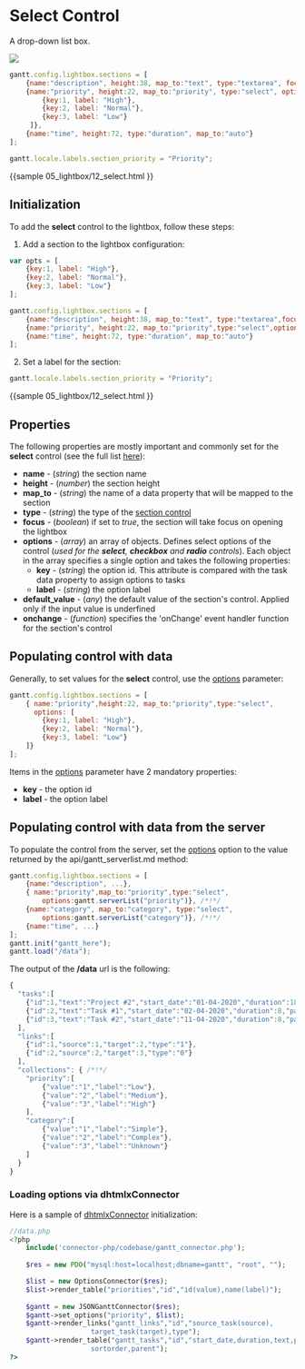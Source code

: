 Select Control
=========================

A drop-down list box.

<img src="desktop/select_control.png"/>

~~~js
gantt.config.lightbox.sections = [
	{name:"description", height:38, map_to:"text", type:"textarea", focus:true},
    {name:"priority", height:22, map_to:"priority", type:"select", options: [ /*!*/
    	{key:1, label: "High"},                                               /*!*/
    	{key:2, label: "Normal"},                                             /*!*/
        {key:3, label: "Low"}                                                 /*!*/
     ]},                                                                      /*!*/
    {name:"time", height:72, type:"duration", map_to:"auto"}
];

gantt.locale.labels.section_priority = "Priority";
~~~

{{sample
	05_lightbox/12_select.html
}}

Initialization
-------------------

To add the **select** control to the lightbox, follow these steps:

1) Add a section to the lightbox configuration:

~~~js
var opts = [
	{key:1, label: "High"},                                            
    {key:2, label: "Normal"},                                         
    {key:3, label: "Low"}                                            
];

gantt.config.lightbox.sections = [
	{name:"description", height:38, map_to:"text", type:"textarea",focus:true},
    {name:"priority", height:22, map_to:"priority",type:"select",options:opts},      /*!*/                                                                 
    {name:"time", height:72, type:"duration", map_to:"auto"}
];
~~~

2) Set a label for the section:

~~~js
gantt.locale.labels.section_priority = "Priority";
~~~
	
        
{{sample
	05_lightbox/12_select.html
}}


Properties
-------------

The following properties are mostly important and commonly set for the **select** control (see the full list [here](api/gantt_lightbox_config.md)):

- **name** - (*string*) the section name 
- **height** - (*number*) the section height
- **map_to** - (*string*) the name of a data property that will be mapped to the section
- **type** - (*string*) the type of the [section control](desktop/default_edit_form.md#lightboxcontrols)
- **focus** - (*boolean*) if set to *true*, the section will take focus on opening the lightbox
- **options** - (*array*) an array of objects. Defines select options of the control (*used for the **select**, **checkbox**  and **radio**  controls*). Each object in the array specifies a single option and takes
the following properties:
	- **key** - (*string*) the option id. This attribute is compared with the task data property to assign options to tasks
	- **label** - (*string*) the option label
- **default_value** - (*any*) the default value of the section's control. Applied only if the input value is underfined	
- **onchange** - (*function*) specifies the 'onChange' event handler function for the section's control 


Populating control with data
-------------------------------

Generally, to set values for the **select** control, use the [options](api/gantt_lightbox_config.md) parameter:

~~~js
gantt.config.lightbox.sections = [
    { name:"priority",height:22, map_to:"priority",type:"select",
      options: [ 
		{key:1, label: "High"},                                               
    	{key:2, label: "Normal"},                                             
        {key:3, label: "Low"}                                                
    ]}                                                                    
];
~~~

Items in the [options](api/gantt_lightbox_config.md) parameter have 2 mandatory properties:

- **key** - the option id
- **label** - the option label


Populating control with data from the server
---------------------------------------------

To populate the control from the server, set the [options](api/gantt_lightbox_config.md) option to the value returned by the api/gantt_serverlist.md method:

~~~js
gantt.config.lightbox.sections = [
	{name:"description", ...},
	{ name:"priority",map_to:"priority",type:"select",
		options:gantt.serverList("priority")}, /*!*/
	{name:"category", map_to:"category", type:"select", 
		options:gantt.serverList("category")}, /*!*/
	{name:"time", ...}
];
gantt.init("gantt_here");
gantt.load("/data");
~~~

The output of the **/data** url is the following:

~~~js
{
  "tasks":[
	{"id":1,"text":"Project #2","start_date":"01-04-2020","duration":18,"parent":0},
	{"id":2,"text":"Task #1","start_date":"02-04-2020","duration":8,"parent":1},
	{"id":3,"text":"Task #2","start_date":"11-04-2020","duration":8,"parent":1}
  ],
  "links":[
	{"id":1,"source":1,"target":2,"type":"1"},
	{"id":2,"source":2,"target":3,"type":"0"}
  ],
  "collections": { /*!*/
	"priority":[
		{"value":"1","label":"Low"},
		{"value":"2","label":"Medium"},
		{"value":"3","label":"High"}
	],
	"category":[
		{"value":"1","label":"Simple"},
		{"value":"2","label":"Complex"},
		{"value":"3","label":"Unknown"}
	]
  }
}
~~~

### Loading options via dhtmlxConnector

Here is a sample of [dhtmlxConnector](desktop/howtostart_connector.md) initialization:

~~~php
//data.php
<?php
	include('connector-php/codebase/gantt_connector.php');
 
	$res = new PDO("mysql:host=localhost;dbname=gantt", "root", "");

	$list = new OptionsConnector($res);
	$list->render_table("priorities","id","id(value),name(label)");
    
	$gantt = new JSONGanttConnector($res);
    $gantt->set_options("priority", $list);
	$gantt->render_links("gantt_links","id","source_task(source),
                    target_task(target),type");    
	$gantt->render_table("gantt_tasks","id","start_date,duration,text,progress,
                    sortorder,parent");
?>
~~~


